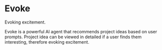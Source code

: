 # Evoke
Evoking excitement.

Evoke is a powerful AI agent that recommends project ideas based on user prompts.
Project idea can be viewed in detailed if a user finds them interesting, therefore evoking excitement.